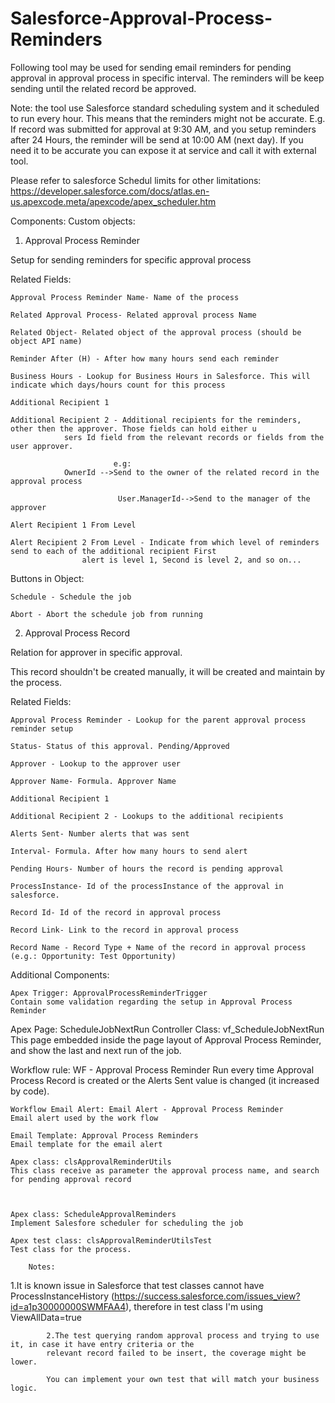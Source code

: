 # Salesforce-Approval-Process-Reminders

Following tool may be used for sending email reminders for pending approval in approval process in specific 
interval. 
The reminders will be keep sending until the related record be approved.

Note: the tool use Salesforce standard scheduling system and it scheduled to run every hour. 
This means that the reminders 
might not be accurate. E.g. If record was submitted for approval 
at 9:30 AM, and you setup reminders after 24 Hours, the 
reminder will be send at 10:00 AM (next day).
 If you need it to be accurate you can expose it at service and call it with 
external tool.

Please refer to salesforce Schedul limits for other limitations: 
https://developer.salesforce.com/docs/atlas.en-us.apexcode.meta/apexcode/apex_scheduler.htm

Components:
Custom objects:

1. Approval Process Reminder 

Setup for sending reminders for specific approval process

Related Fields:
  
	Approval Process Reminder Name- Name of the process
  
	Related Approval Process- Related approval process Name
  
	Related Object- Related object of the approval process (should be object API name)
  
	Reminder After (H) - After how many hours send each reminder
  
	Business Hours - Lookup for Business Hours in Salesforce. This will indicate which days/hours count for this process
  
	Additional Recipient 1    
  
	Additional Recipient 2 - Additional recipients for the reminders, other then the approver. Those fields can hold either u
				sers Id field from the relevant records or fields from the user approver. 
     
                           e.g:
				OwnerId -->Send to the owner of the related record in the approval process

  	                        User.ManagerId-->Send to the manager of the approver
  
	Alert Recipient 1 From Level
  
	Alert Recipient 2 From Level - Indicate from which level of reminders send to each of the additional recipient First 
					alert is level 1, Second is level 2, and so on...

Buttons in Object:
  
	Schedule - Schedule the job
  
	Abort - Abort the schedule job from running

2. Approval Process Record

Relation for approver in specific approval. 

This record shouldn't be created manually, it will be created and maintain by the process.

Related Fields:
  
	Approval Process Reminder - Lookup for the parent approval process reminder setup
  
	Status- Status of this approval. Pending/Approved
  
	Approver - Lookup to the approver user
  
	Approver Name- Formula. Approver Name
  
	Additional Recipient 1   
  
	Additional Recipient 2 - Lookups to the additional recipients
  
	Alerts Sent- Number alerts that was sent
  
	Interval- Formula. After how many hours to send alert
  
	Pending Hours- Number of hours the record is pending approval
  
	ProcessInstance- Id of the processInstance of the approval in salesforce.
  
	Record Id- Id of the record in approval process
  
	Record Link- Link to the record in approval process
  
	Record Name - Record Type + Name of the record in approval process (e.g.: Opportunity: Test Opportunity)

Additional Components:
  
	Apex Trigger: ApprovalProcessReminderTrigger
    Contain some validation regarding the setup in Approval Process Reminder
    
  Apex Page: ScheduleJobNextRun
  Controller Class: vf_ScheduleJobNextRun
    This page embedded inside the page layout of Approval Process Reminder, and show the last and next run of the job.
    
  Workflow rule: WF - Approval Process Reminder
    Run every time Approval Process Record is created or the Alerts Sent value is changed (it increased by code).

	Workflow Email Alert: Email Alert - Approval Process Reminder
    Email alert used by the work flow

	Email Template: Approval Process Reminders
    Email template for the email alert

	Apex class: clsApprovalReminderUtils
    This class receive as parameter the approval process name, and search for pending approval record
    
  
	
	Apex class: ScheduleApprovalReminders
    Implement Salesfore scheduler for scheduling the job
	
	Apex test class: clsApprovalReminderUtilsTest
    Test class for the process.
    
		Notes: 
 1.It is known issue in Salesforce that test classes cannot have ProcessInstanceHistory 
			(https://success.salesforce.com/issues_view?id=a1p30000000SWMFAA4), 
therefore in test class I'm using 
			ViewAllData=true
    
			2.The test querying random approval process and trying to use it, in case it have entry criteria or the 
			relevant record failed to be insert, the coverage might be lower.
    
			You can implement your own test that will match your business logic.
